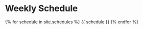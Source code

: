 [comment]: <> (---)

[comment]: <> (layout: page)

[comment]: <> (title: Schedule)

[comment]: <> (description: The weekly event schedule.)

[comment]: <> (---)

# Weekly Schedule

{% for schedule in site.schedules %}
{{ schedule }}
{% endfor %}
